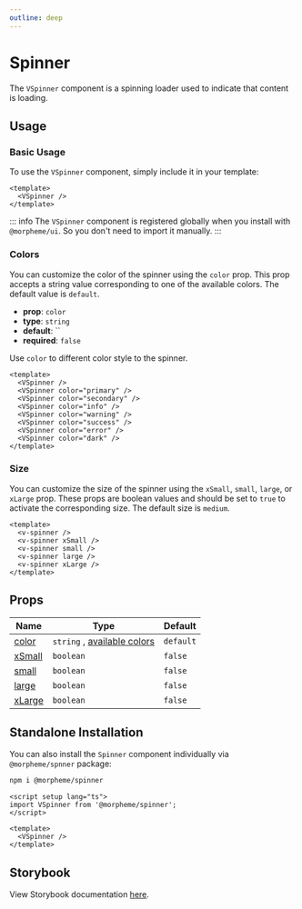 ```yaml
---
outline: deep
---
```


# Spinner

The `VSpinner` component is a spinning loader used to indicate that content is loading.

## Usage

### Basic Usage

To use the `VSpinner` component, simply include it in your template:

<LivePreview src="components-spinner--default" height="auto" >

```vue
<template>
  <VSpinner />
</template>
```

</LivePreview>

::: info
The `VSpinner` component is registered globally when you install with `@morpheme/ui`. So you don't need to import it manually.
:::

### Colors

You can customize the color of the spinner using the `color` prop. This prop accepts a string value corresponding to one of the available colors. The default value is `default`.

- **prop**: `color`
- **type**: `string`
- **default**: ``
- **required**: `false`

Use `color` to different color style to the spinner.

<LivePreview src="components-spinner--colors" height="auto">

```vue
<template>
  <VSpinner />
  <VSpinner color="primary" />
  <VSpinner color="secondary" />
  <VSpinner color="info" />
  <VSpinner color="warning" />
  <VSpinner color="success" />
  <VSpinner color="error" />
  <VSpinner color="dark" />
</template>
```

</LivePreview>

### Size

You can customize the size of the spinner using the `xSmall`, `small`, `large`, or `xLarge` prop. These props are boolean values and should be set to `true` to activate the corresponding size. The default size is `medium`.

<LivePreview src="components-spinner--sizes" height="auto" >

```vue
<template>
  <v-spinner />
  <v-spinner xSmall />
  <v-spinner small />
  <v-spinner large />
  <v-spinner xLarge />
</template>
```

</LivePreview>

## Props

| Name            | Type                                               | Default   |
| --------------- | -------------------------------------------------- | --------- |
| [color](#color) | `string` , [available colors](/guide/theme#colors) | `default` |
| [xSmall](#size) | `boolean`                                          | `false`   |
| [small](#size)  | `boolean`                                          | `false`   |
| [large](#size)  | `boolean`                                          | `false`   |
| [xLarge](#size) | `boolean`                                          | `false`   |

## Standalone Installation

You can also install the `Spinner` component individually via `@morpheme/spnner` package:

```bash
npm i @morpheme/spinner
```

```vue
<script setup lang="ts">
import VSpinner from '@morpheme/spinner';
</script>

<template>
  <VSpinner />
</template>
```

## Storybook

View Storybook documentation [here](https://gits-ui.web.app/?path=/story/components-spinner--default).
